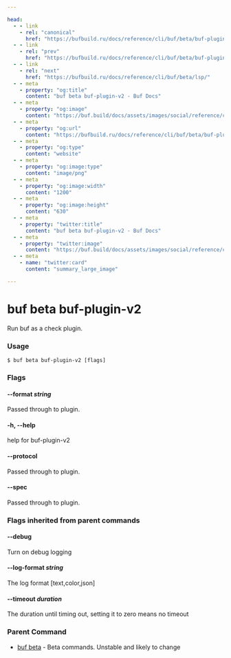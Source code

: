 ```yaml
---

head:
  - - link
    - rel: "canonical"
      href: "https://bufbuild.ru/docs/reference/cli/buf/beta/buf-plugin-v2/"
  - - link
    - rel: "prev"
      href: "https://bufbuild.ru/docs/reference/cli/buf/beta/buf-plugin-v1beta1/"
  - - link
    - rel: "next"
      href: "https://bufbuild.ru/docs/reference/cli/buf/beta/lsp/"
  - - meta
    - property: "og:title"
      content: "buf beta buf-plugin-v2 - Buf Docs"
  - - meta
    - property: "og:image"
      content: "https://buf.build/docs/assets/images/social/reference/cli/buf/beta/buf-plugin-v2.png"
  - - meta
    - property: "og:url"
      content: "https://bufbuild.ru/docs/reference/cli/buf/beta/buf-plugin-v2/"
  - - meta
    - property: "og:type"
      content: "website"
  - - meta
    - property: "og:image:type"
      content: "image/png"
  - - meta
    - property: "og:image:width"
      content: "1200"
  - - meta
    - property: "og:image:height"
      content: "630"
  - - meta
    - property: "twitter:title"
      content: "buf beta buf-plugin-v2 - Buf Docs"
  - - meta
    - property: "twitter:image"
      content: "https://buf.build/docs/assets/images/social/reference/cli/buf/beta/buf-plugin-v2.png"
  - - meta
    - name: "twitter:card"
      content: "summary_large_image"

---
```


# buf beta buf-plugin-v2

Run buf as a check plugin.

### Usage

```console
$ buf beta buf-plugin-v2 [flags]
```

### Flags

#### \--format _string_

Passed through to plugin.

#### \-h, --help

help for buf-plugin-v2

#### \--protocol

Passed through to plugin.

#### \--spec

Passed through to plugin.

### Flags inherited from parent commands

#### \--debug

Turn on debug logging

#### \--log-format _string_

The log format \[text,color,json\]

#### \--timeout _duration_

The duration until timing out, setting it to zero means no timeout

### Parent Command

- [buf beta](../) - Beta commands. Unstable and likely to change
